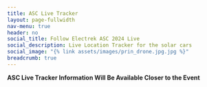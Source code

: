 ```yaml
---
title: ASC Live Tracker
layout: page-fullwidth
nav-menu: true
header: no
social_title: Follow Electrek ASC 2024 Live
social_description: Live Location Tracker for the solar cars
social_image: "{% link assets/images/prin_drone.jpg.jpg %}"
breadcrumb: true
---
```

__ASC Live Tracker Information Will Be Available Closer to the Event__